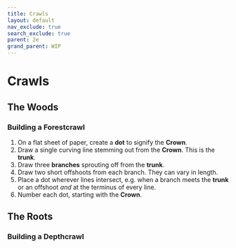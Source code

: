 ```yaml
---
title: Crawls
layout: default
nav_exclude: true
search_exclude: true
parent: 2e
grand_parent: WIP
---
```


# Crawls

## The Woods

### Building a Forestcrawl

1. On a flat sheet of paper, create a **dot** to signify the **Crown**.
2. Draw a single curving line stemming out from the **Crown**. This is the **trunk**. 
3. Draw three **branches** sprouting off from the **trunk**. 
4. Draw two short offshoots from each branch. They can vary in length.
5. Place a dot wherever lines intersect, e.g. when a branch meets the **trunk** or an offshoot _and_ at the terminus of every line.
6. Number each dot, starting with the **Crown**. 

## The Roots

### Building a Depthcrawl